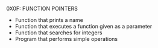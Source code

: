 0X0F: FUNCTION POINTERS
- Function that prints a name
- Function that executes a function given as a parameter
- Function that searches for integers
- Program that performs simple operations
